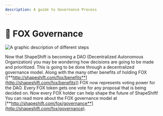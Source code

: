 ```yaml
---
description: A guide to Governance Process
---
```


# 💭 FOX Governance

![A graphic description of different steps](../../../.gitbook/assets/govProcess1.png)

Now that ShapeShift is becoming a DAO (Decentralized Autonomous Organization) you may be wondering how decisions are going to be made and prioritized. This is going to be done through a decentralized governance model. Along with the many other benefits of holding FOX ([**http://shapeshift.com/fox/benefits**](http://shapeshift.com/fox/benefits)) FOX now represents voting power for the DAO. Every FOX token gets one vote for any proposal that is being decided on. Now every FOX holder can help shape the future of ShapeShift! You can read more about the FOX governance model at [**http://shapeshift.com/fox/governance**](http://shapeshift.com/fox/governance).
